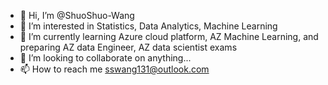 - 👋 Hi, I’m @ShuoShuo-Wang
- 👀 I’m interested in Statistics, Data Analytics, Machine Learning
- 🌱 I’m currently learning Azure cloud platform, AZ Machine Learning, and preparing AZ data Engineer, AZ data scientist exams
- 💞️ I’m looking to collaborate on anything...
- 📫 How to reach me sswang131@outlook.com

<!---
ShuoShuo-Wang/ShuoShuo-Wang is a ✨ special ✨ repository because its `README.md` (this file) appears on your GitHub profile.
You can click the Preview link to take a look at your changes.
--->
